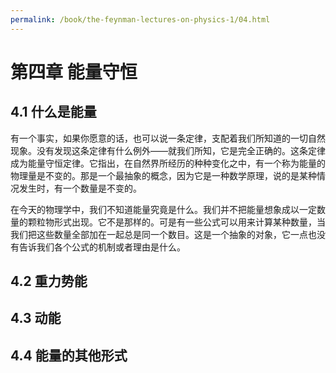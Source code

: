 ```yaml
---
permalink: /book/the-feynman-lectures-on-physics-1/04.html
---
```


# 第四章 能量守恒

## 4.1 什么是能量

有一个事实，如果你愿意的话，也可以说一条定律，支配着我们所知道的一切自然现象。没有发现这条定律有什么例外——就我们所知，它是完全正确的。这条定律成为能量守恒定律。它指出，在自然界所经历的种种变化之中，有一个称为能量的物理量是不变的。那是一个最抽象的概念，因为它是一种数学原理，说的是某种情况发生时，有一个数量是不变的。

在今天的物理学中，我们不知道能量究竟是什么。我们并不把能量想象成以一定数量的颗粒物形式出现。它不是那样的。可是有一些公式可以用来计算某种数量，当我们把这些数量全部加在一起总是同一个数目。这是一个抽象的对象，它一点也没有告诉我们各个公式的机制或者理由是什么。

## 4.2 重力势能

## 4.3 动能

## 4.4 能量的其他形式

